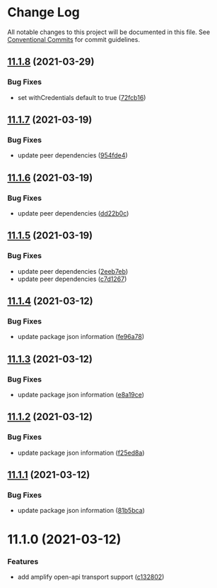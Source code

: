 # Change Log

All notable changes to this project will be documented in this file.
See [Conventional Commits](https://conventionalcommits.org) for commit guidelines.

## [11.1.8](https://gitlab.com/rxap/packages/compare/@rxap/amplify-open-api@11.1.7...@rxap/amplify-open-api@11.1.8) (2021-03-29)


### Bug Fixes

* set withCredentials default to true ([72fcb16](https://gitlab.com/rxap/packages/commit/72fcb16b89ae750c7cd83d2c91452f51cdafa352))





## [11.1.7](https://gitlab.com/rxap/packages/compare/@rxap/amplify-open-api@11.1.6...@rxap/amplify-open-api@11.1.7) (2021-03-19)


### Bug Fixes

* update peer dependencies ([954fde4](https://gitlab.com/rxap/packages/commit/954fde47836ff0c1f25a77c33ff871ddc7685b6c))





## [11.1.6](https://gitlab.com/rxap/packages/compare/@rxap/amplify-open-api@11.1.5...@rxap/amplify-open-api@11.1.6) (2021-03-19)


### Bug Fixes

* update peer dependencies ([dd22b0c](https://gitlab.com/rxap/packages/commit/dd22b0ce053bc266c7aea659a2faf3be39f424e7))





## [11.1.5](https://gitlab.com/rxap/packages/compare/@rxap/amplify-open-api@11.1.4...@rxap/amplify-open-api@11.1.5) (2021-03-19)


### Bug Fixes

* update peer dependencies ([2eeb7eb](https://gitlab.com/rxap/packages/commit/2eeb7eb85eedd6d610e855dc1724c7153cf01fd0))
* update peer dependencies ([c7d1267](https://gitlab.com/rxap/packages/commit/c7d12671f3efc198985cddee92caa2558e74b023))





## [11.1.4](https://gitlab.com/rxap/packages/compare/@rxap/amplify-open-api@11.1.3...@rxap/amplify-open-api@11.1.4) (2021-03-12)


### Bug Fixes

* update package json information ([fe96a78](https://gitlab.com/rxap/packages/commit/fe96a7882e3a07565551c9086d9ab643b8417765))





## [11.1.3](https://gitlab.com/rxap/packages/compare/@rxap/amplify-open-api@11.1.2...@rxap/amplify-open-api@11.1.3) (2021-03-12)


### Bug Fixes

* update package json information ([e8a19ce](https://gitlab.com/rxap/packages/commit/e8a19ce70520c60e295c852624ed2c81c5ab0b5e))





## [11.1.2](https://gitlab.com/rxap/packages/compare/@rxap/amplify-open-api@11.1.1...@rxap/amplify-open-api@11.1.2) (2021-03-12)


### Bug Fixes

* update package json information ([f25ed8a](https://gitlab.com/rxap/packages/commit/f25ed8a67082478b60e7757845aefa19165f828b))





## [11.1.1](https://gitlab.com/rxap/packages/compare/@rxap/amplify-open-api@11.1.0...@rxap/amplify-open-api@11.1.1) (2021-03-12)


### Bug Fixes

* update package json information ([81b5bca](https://gitlab.com/rxap/packages/commit/81b5bca98ce2494b60d1dda6aba91939dd1a4802))





# 11.1.0 (2021-03-12)


### Features

* add amplify open-api transport support ([c132802](https://gitlab.com/rxap/packages/commit/c1328028636edbb3970a5b50eff210d3fb9805b6))
